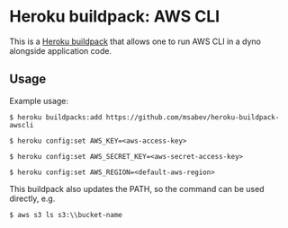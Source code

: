 Heroku buildpack: AWS CLI
=========================

This is a [Heroku buildpack](http://devcenter.heroku.com/articles/buildpacks) that
allows one to run AWS CLI in a dyno alongside application code.

Usage
-----

Example usage:

    $ heroku buildpacks:add https://github.com/msabev/heroku-buildpack-awscli

    $ heroku config:set AWS_KEY=<aws-access-key>

    $ heroku config:set AWS_SECRET_KEY=<aws-secret-access-key>

    $ heroku config:set AWS_REGION=<default-aws-region>

This buildpack also updates the PATH, so the command can be used directly, e.g.
```
$ aws s3 ls s3:\\bucket-name
``` 
